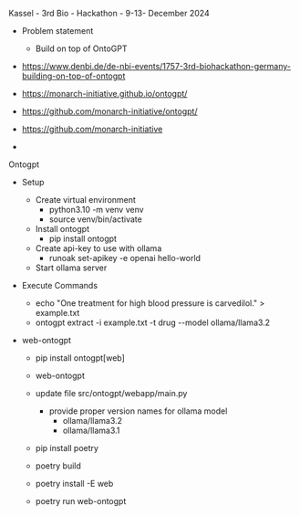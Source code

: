 Kassel - 3rd Bio - Hackathon - 9-13- December 2024

- Problem statement 
    - Build on top of OntoGPT

- https://www.denbi.de/de-nbi-events/1757-3rd-biohackathon-germany-building-on-top-of-ontogpt

- https://monarch-initiative.github.io/ontogpt/

- https://github.com/monarch-initiative/ontogpt/

- https://github.com/monarch-initiative

-
Ontogpt 

- Setup
    - Create virtual environment
        - python3.10 -m venv venv
        - source venv/bin/activate
    - Install ontogpt
        - pip install ontogpt
    - Create api-key to use with ollama
        - runoak set-apikey -e openai hello-world
    - Start ollama server 

- Execute Commands
    - echo "One treatment for high blood pressure is carvedilol." > example.txt
    - ontogpt extract -i example.txt -t drug --model ollama/llama3.2

    
- web-ontogpt   
    - pip install ontogpt[web]
    - web-ontogpt

    - update file src/ontogpt/webapp/main.py
        - provide proper version names for ollama model
            - ollama/llama3.2
            - ollama/llama3.1
    
    - pip install poetry
    - poetry build
    - poetry install -E web
    - poetry run web-ontogpt
